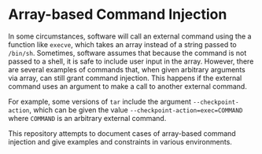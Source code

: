 # Array-based Command Injection

In some circumstances, software will call an external command using the a
function like `execve`, which takes an array instead of a string passed to
`/bin/sh`. Sometimes, software assumes that because the command is not passed to
a shell, it is safe to include user input in the array. However, there are
several examples of commands that, when given arbitrary arguments via array, can
still grant command injection. This happens if the external command uses an
argument to make a call to another external command.

For example, some versions of `tar` include the argument `--checkpoint-action`,
which can be given the value `--checkpoint-action=exec=COMMAND` where `COMMAND`
is an arbitrary external command.

This repository attempts to document cases of array-based command injection and
give examples and constraints in various environments.
